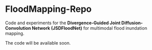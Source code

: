 # FloodMapping-Repo

Code and experiments for the **Divergence-Guided Joint Diffusion-Convolution Network (JSDFloodNet)** for multimodal flood inundation mapping.

The code will be available soon.

